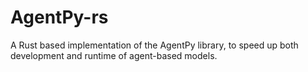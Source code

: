 # AgentPy-rs

A Rust based implementation of the AgentPy library,
to speed up both development and runtime of agent-based models.

<!-- https://github.com/iWeltAG/zucker/blob/main/flake.nix -->